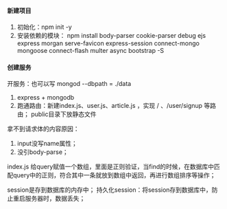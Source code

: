 #### 新建项目
1. 初始化：npm init -y
2. 安装依赖的模块：
npm install body-parser  cookie-parser debug ejs express morgan serve-favicon express-session connect-mongo mongoose connect-flash multer async bootstrap -S
#### 创建服务
开服务：也可以写 mongod --dbpath = ./data 

1. express + mongodb
2. 跑通路由：新建index.js、user.js、article.js ，实现 / 、/user/signup 等路由；
public目录下放静态文件

拿不到请求体的内容原因：
1. input没写name属性；
2. 没引body-parse；

index.js  给query赋值一个数组，里面是正则验证，当find的时候，在数据库中匹配query中的正则，符合其中一条就放到数组中返回，再进行数组排序等操作；

session是存到数据库的内存中；
持久化session：将session存到数据库中，防止重启服务器时，数据丢失；








